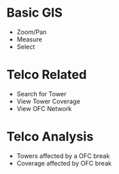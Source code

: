 # Basic GIS #

  * Zoom/Pan
  * Measure
  * Select


# Telco Related #

  * Search for Tower
  * View Tower Coverage
  * View OFC Network


# Telco Analysis #

  * Towers affected by a OFC break
  * Coverage affected by OFC break